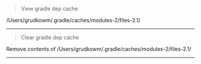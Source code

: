 > View gradle dep cache

/Users/grudkowm/.gradle/caches/modules-2/files-2.1/ 

-----

> Clear gradle dep cache

Remove contents of /Users/grudkowm/.gradle/caches/modules-2/files-2.1/

-----


